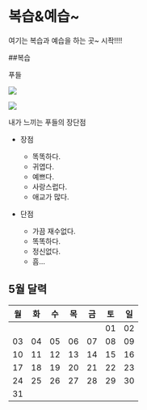 # 복습&예습~

여기는 복습과 예습을 하는 곳~
시좍!!!!

##복습

푸들

![](https://search.pstatic.net/common/?src=http%3A%2F%2Fblogfiles.naver.net%2FMjAyMTA0MDhfNDkg%2FMDAxNjE3ODU4NDgwNzAz.TJgHPz_Jdxs4YDXx_oOWCrcihmysfmz9gHb9ZtZY27sg.IVKD0IGl6yvRsroS0uPfkGwD6cBHnZFA2JmLI16hM3Eg.JPEG.skahahahah%2FIMG%25A3%25DF20210401%25A3%25DF192946%25A3%25DF744.jpg&type=a340)

<img src="https://search.pstatic.net/common/?src=http%3A%2F%2Fblogfiles.naver.net%2FMjAyMDA5MjFfMTM3%2FMDAxNjAwNjgxODMyOTQ2.h02KGvufmIJcdxB2sF1-tu8q146Boch7kGVQxClgiu0g.DYZN_XQ70j6PFQXzaL7i5-woFj2j3VOVyu22YaKIYiMg.JPEG.dswpf1015%2FDSC00412.JPG&type=a340">

내가 느끼는 푸들의 장단점
  - 장점
    - 똑똑하다.
    - 귀엽다.
    - 예쁘다.
    - 사랑스럽다.
    - 애교가 많다.
    
  - 단점
    - 가끔 재수없다.
    - 똑똑하다.
    - 정신없다.
    - 흠...


## 5월 달력
월 | 화 | 수 | 목 | 금 | 토 | 일
------------ | ------------- | ------------ | ------------ | ------------ | ------------ | ------------ 
|    |    |    |    |    | 01 | 02
03 | 04 | 05 | 06 | 07 | 08 | 09
10 | 11 | 12 | 13 | 14 | 15 | 16
17 | 18 | 19 | 20 | 21 | 22 | 23
24 | 25 | 26 | 27 | 28 | 29 | 30
31 |
